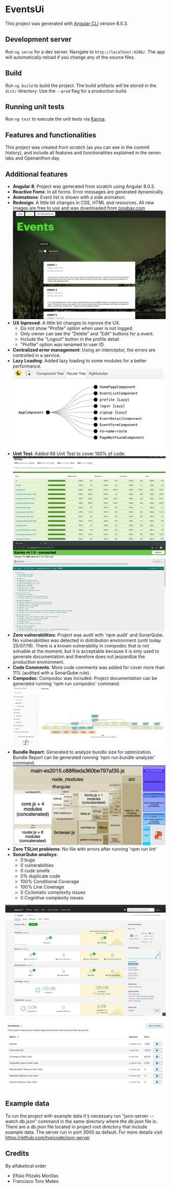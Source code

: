 # EventsUi

This project was generated with [Angular CLI](https://github.com/angular/angular-cli) version 8.0.3.

## Development server

Run `ng serve` for a dev server. Navigate to `http://localhost:4200/`. The app will automatically reload if you change any of the source files.

## Build

Run `ng build` to build the project. The build artifacts will be stored in the `dist/` directory. Use the `--prod` flag for a production build.

## Running unit tests

Run `ng test` to execute the unit tests via [Karma](https://karma-runner.github.io).


## Features and functionalities

This project was created from scratch (as you can see in the commit history), and include all features and functionalities explained in the seven labs and Openanthon day.

## Additional features

* **Angular 8**: Project was generated from scratch using Angular 8.0.3.
* **Reactive Foms**: In all forms. Error messages are generated dynamically.
* **Animations**: Event list is shown with a side animation.
* **Redesign**: A little bit changes in CSS, HTML and resources. All new images are free to use and was downloaded from [pixabay.com](https://pixabay.com/es/images/search/aurora%20boreal/?colors=green)
![alt text](/documentation/images/github/image1.png?raw=true)
* **UX Inproved**: A little bit changes to inprove the UX.
  - Do not show "Profile" option when user is not logged.
  - Only owner can see the "Delete" and "Edit" buttons for a event.
  - Include the "Logout" button in the profile detail.
  - "Profile" option was renamed to user ID.
* **Centralized error management**: Using an interceptor, the errors are controlled in a service.
* **Lazy Loading**: Added lazy loading to some modules for a better performance.
![alt text](/documentation/images/github/image2.png?raw=true)
* **Unit Test**: Added 68 Unit Test to cover 100% of code.
![alt text](/documentation/images/github/image2.5.png?raw=true)
![alt text](/documentation/images/github/image2.6.png?raw=true)
* **Zero vulnerabilities**: Project was audit with 'npm audit' and SonarQube. No vulnerabilities was detected in distribution environment (until today 25/07/19). There is a known vulnerability in compodoc that is not solvable at the moment, but it is acceptable because it is only used to generate documentation and therefore does not jeopardize the production environment.  
* **Code Comments**: More code comments was added for cover more than 11% (audited with a SonarQube rule).
* **Compodoc**: Compodoc was included. Project documentation can be generated running 'npm run compodoc' command.
![alt text](/documentation/images/github/image3.png?raw=true)
* **Bundle Report**: Generated to analyze bundle size for optimization. Bundle Report can be generated running 'npm run bundle-analyzer' command.
![alt text](/documentation/images/github/image4.png?raw=true)
* **Zero TSLint problems**: No file with errors after running 'npm run lint'
* **SonarQube analisys**:
  - 0 bugs
  - 0 vulnerabilities
  - 0 code smells
  - 0% duplicate code
  - 100% Conditional Coverage
  - 100% Line Coverage
  - 0 Ciclomatic complexity issues
  - 0 Cognitive complexity issues
  
![alt text](/documentation/images/github/image5.png?raw=true)

![alt text](/documentation/images/github/image6.png?raw=true)

## Example data
To run the project with example data it's necessary run "json-server --watch db.json" command in the same directory where the db.json file is. There are a db.json file located in project root directory that include example data. The server run in port 3000 as default.
For more details visit https://github.com/typicode/json-server

## Credits
By alfabetical order
* Efisio Pitzalis Morillas
* Francisco Toro Mateo

